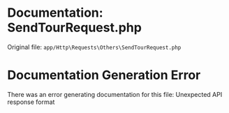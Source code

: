 # Documentation: SendTourRequest.php

Original file: `app/Http\Requests\Others\SendTourRequest.php`

# Documentation Generation Error

There was an error generating documentation for this file: Unexpected API response format